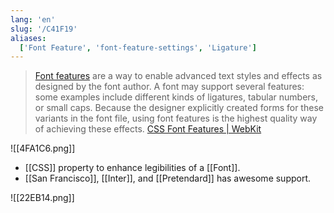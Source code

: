 ```yaml
---
lang: 'en'
slug: '/C41F19'
aliases:
  ['Font Feature', 'font-feature-settings', 'Ligature']
---
```


> [Font features](https://www.w3.org/TR/css-fonts-3/#font-rend-props) are a way to enable advanced text styles and effects as designed by the font author. A font may support several features: some examples include different kinds of ligatures, tabular numbers, or small caps. Because the designer explicitly created forms for these variants in the font file, using font features is the highest quality way of achieving these effects. [CSS Font Features | WebKit](https://webkit.org/blog/5735/css-font-features/#:~:text=Font%20features%20are%20a%20way,tabular%20numbers%2C%20or%20small%20caps.)

![[4FA1C6.png]]

- [[CSS]] property to enhance legibilities of a [[Font]].
- [[San Francisco]], [[Inter]], and [[Pretendard]] has awesome support.

![[22EB14.png]]
